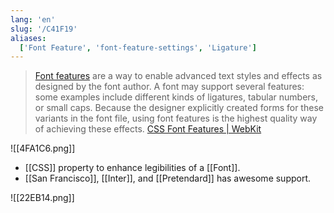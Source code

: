 ```yaml
---
lang: 'en'
slug: '/C41F19'
aliases:
  ['Font Feature', 'font-feature-settings', 'Ligature']
---
```


> [Font features](https://www.w3.org/TR/css-fonts-3/#font-rend-props) are a way to enable advanced text styles and effects as designed by the font author. A font may support several features: some examples include different kinds of ligatures, tabular numbers, or small caps. Because the designer explicitly created forms for these variants in the font file, using font features is the highest quality way of achieving these effects. [CSS Font Features | WebKit](https://webkit.org/blog/5735/css-font-features/#:~:text=Font%20features%20are%20a%20way,tabular%20numbers%2C%20or%20small%20caps.)

![[4FA1C6.png]]

- [[CSS]] property to enhance legibilities of a [[Font]].
- [[San Francisco]], [[Inter]], and [[Pretendard]] has awesome support.

![[22EB14.png]]
